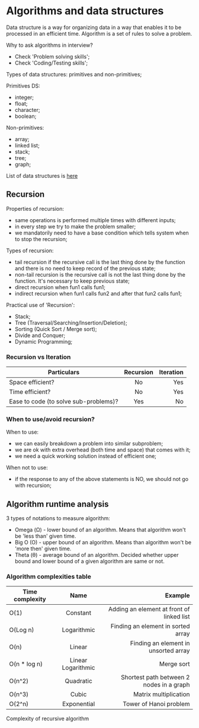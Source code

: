 # Algorithms and data structures

Data structure is a way for organizing data in a way that enables it to be processed in an efficient time.
Algorithm is a set of rules to solve a problem.

Why to ask algorithms in interview?
- Check 'Problem solving skills';
- Check 'Coding/Testing skills';

Types of data structures: primitives and non-primitives;

Primitives DS:
- integer;
- float;
- character;
- boolean;

Non-primitives:
- array;
- linked list;
- stack;
- tree;
- graph;

List of data structures is [here](https://en.wikipedia.org/wiki/List_of_data_structures)

## Recursion

Properties of recursion:
- same operations is performed multiple times with different inputs;
- in every step we try to make the problem smaller;
- we mandatorily need to have a base condition which tells system when to stop the recursion;

Types of recursion:
- tail recursion if the recursive call is the last thing done by the function and there is no need to keep record of the previous state;
- non-tail recursion is the recursive call is not the last thing done by the function. It's necessary to keep previous state;
- direct recursion when fun1 calls fun1;
- indirect recursion when fun1 calls fun2 and after that fun2 calls fun1;

Practical use of 'Recursion':
- Stack;
- Tree (Traversal/Searching/Insertion/Deletion);
- Sorting (Quick Sort / Merge sort);
- Divide and Conquer;
- Dynamic Programming;

### Recursion vs Iteration

| Particulars                           | Recursion     | Iteration |
| ------------------------------------- |:-------------:| ---------:|
| Space efficient?                      | No            | Yes       |
| Time efficient?                       | No            | Yes       |
| Ease to code (to solve sub-problems)? | Yes           | No        |


### When to use/avoid recursion?

When to use:
- we can easily breakdown a problem into similar subproblem;
- we are ok with extra overhead (both time and space) that comes with it;
- we need a quick working solution instead of efficient one;

When not to use:
- if the response to any of the above statements is NO, we should not go with recursion;


## Algorithm runtime analysis

3 types of notations to measure algorithm:
- Omega (Ω) - lower bound of an algorithm. Means that algorithm won't be 'less than' given time.
- Big O (O) - upper bound of an algorithm. Means than algorithm won't be 'more then' given time.
- Theta (θ) - average bound of an algorithm. Decided whether upper bound and lower bound of a given algorithm are same or not.

### Algorithm complexities table

| Time complexity | Name               | Example                                   |
| --------------- |:------------------:| -----------------------------------------:|
| O(1)            | Constant           | Adding an element at front of linked list |
| O(Log n)        | Logarithmic        | Finding an element in sorted array        |
| O(n)            | Linear             | Finding an element in unsorted array      |
| O(n * log n)    | Linear Logarithmic | Merge sort                                |
| O(n^2)          | Quadratic          | Shortest path between 2 nodes in a graph  |
| O(n^3)          | Cubic              | Matrix multiplication                     |
| O(2^n)          | Exponential        | Tower of Hanoi problem                    |

Complexity of recursive algorithm
